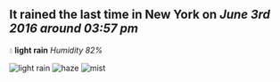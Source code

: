 ## It rained the last time in New York on *June 3rd 2016 around 03:57 pm*
💧  **light rain** *Humidity 82%*

![light rain](http://openweathermap.org/img/w/10d.png) ![haze](http://openweathermap.org/img/w/50d.png) ![mist](http://openweathermap.org/img/w/50d.png)
